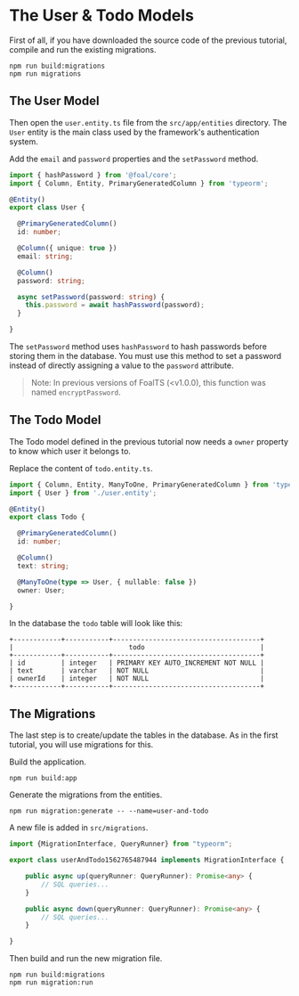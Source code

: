 # The User & Todo Models

First of all, if you have downloaded the source code of the previous tutorial, compile and run the existing migrations.

```
npm run build:migrations
npm run migrations
```

## The User Model

Then open the `user.entity.ts` file from the `src/app/entities` directory. The `User` entity is the main class used by the framework's authentication system.

Add the `email` and `password` properties and the `setPassword` method.

```typescript
import { hashPassword } from '@foal/core';
import { Column, Entity, PrimaryGeneratedColumn } from 'typeorm';

@Entity()
export class User {

  @PrimaryGeneratedColumn()
  id: number;

  @Column({ unique: true })
  email: string;

  @Column()
  password: string;

  async setPassword(password: string) {
    this.password = await hashPassword(password);
  }

}

```

The `setPassword` method uses `hashPassword` to hash passwords before storing them in the database. You must use this method to set a password instead of directly assigning a value to the `password` attribute.

> Note: In previous versions of FoalTS (<v1.0.0), this function was named `encryptPassword`. 

## The Todo Model

The Todo model defined in the previous tutorial now needs a `owner` property to know which user it belongs to.

Replace the content of `todo.entity.ts`.

```typescript
import { Column, Entity, ManyToOne, PrimaryGeneratedColumn } from 'typeorm';
import { User } from './user.entity';

@Entity()
export class Todo {

  @PrimaryGeneratedColumn()
  id: number;

  @Column()
  text: string;

  @ManyToOne(type => User, { nullable: false })
  owner: User;

}

```

In the database the `todo` table will look like this:

```
+------------+-----------+-------------------------------------+
|                             todo                             |
+------------+-----------+-------------------------------------+
| id         | integer   | PRIMARY KEY AUTO_INCREMENT NOT NULL |
| text       | varchar   | NOT NULL                            |
| ownerId    | integer   | NOT NULL                            |
+------------+-----------+-------------------------------------+
```

## The Migrations

The last step is to create/update the tables in the database. As in the first tutorial, you will use migrations for this.

Build the application.

```
npm run build:app
```

Generate the migrations from the entities.

```
npm run migration:generate -- --name=user-and-todo
```

A new file is added in `src/migrations`.

```typescript
import {MigrationInterface, QueryRunner} from "typeorm";

export class userAndTodo1562765487944 implements MigrationInterface {

    public async up(queryRunner: QueryRunner): Promise<any> {
        // SQL queries...
    }

    public async down(queryRunner: QueryRunner): Promise<any> {
        // SQL queries...
    }

}
```

Then build and run the new migration file.

```
npm run build:migrations
npm run migration:run
```